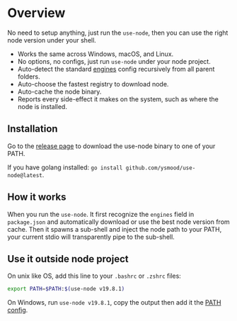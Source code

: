 # Overview

No need to setup anything, just run the `use-node`, then you can use the right node version under your shell.

- Works the same across Windows, macOS, and Linux.
- No options, no configs, just run `use-node` under your node project.
- Auto-detect the standard [engines](https://docs.npmjs.com/cli/v9/configuring-npm/package-json#engines) config recursively from all parent folders.
- Auto-choose the fastest registry to download node.
- Auto-cache the node binary.
- Reports every side-effect it makes on the system, such as where the node is installed.

## Installation

Go to the [release page](https://github.com/ysmood/use-node/releases) to download the use-node binary to one of your PATH.

If you have golang installed: `go install github.com/ysmood/use-node@latest`.

## How it works

When you run the `use-node`. It first recognize the `engines` field in `package.json` and automatically download or use the best node version from cache.
Then it spawns a sub-shell and inject the node path to your PATH, your current stdio will transparently pipe to the sub-shell.

## Use it outside node project

On unix like OS, add this line to your `.bashrc` or `.zshrc` files:

```bash
export PATH=$PATH:$(use-node v19.8.1)
```

On Windows, run `use-node v19.8.1`, copy the output then add it the [PATH config](https://www.java.com/en/download/help/path.html).
